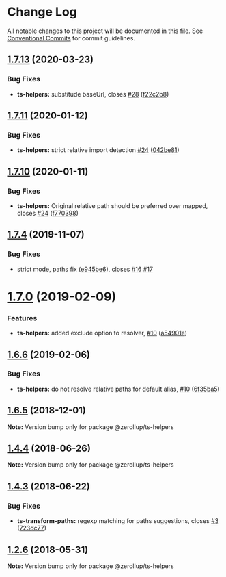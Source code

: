 # Change Log

All notable changes to this project will be documented in this file.
See [Conventional Commits](https://conventionalcommits.org) for commit guidelines.

## [1.7.13](https://github.com/zerkalica/zerollup/compare/v1.7.12...v1.7.13) (2020-03-23)


### Bug Fixes

* **ts-helpers:** substitude baseUrl, closes [#28](https://github.com/zerkalica/zerollup/issues/28) ([f22c2b8](https://github.com/zerkalica/zerollup/commit/f22c2b8bbe650c9ac19132f61fb8e631fc2719e3))





## [1.7.11](https://github.com/zerkalica/zerollup/compare/v1.7.10...v1.7.11) (2020-01-12)


### Bug Fixes

* **ts-helpers:** strict relative import detection [#24](https://github.com/zerkalica/zerollup/issues/24) ([042be81](https://github.com/zerkalica/zerollup/commit/042be810199205a610e69156948c74785cb4a5f2))





## [1.7.10](https://github.com/zerkalica/zerollup/compare/v1.7.9...v1.7.10) (2020-01-11)


### Bug Fixes

* **ts-helpers:** Original relative path should be preferred over mapped, closes [#24](https://github.com/zerkalica/zerollup/issues/24) ([f770398](https://github.com/zerkalica/zerollup/commit/f770398cba977c44bcda2841f4a3ba984deab7b0))





## [1.7.4](https://github.com/zerkalica/zerollup/compare/v1.7.3...v1.7.4) (2019-11-07)


### Bug Fixes

* strict mode, paths fix ([e945be6](https://github.com/zerkalica/zerollup/commit/e945be66862191e5ae164ed6ba275c6d1f47832d)), closes [#16](https://github.com/zerkalica/zerollup/issues/16) [#17](https://github.com/zerkalica/zerollup/issues/17)





# [1.7.0](https://github.com/zerkalica/zerollup/compare/v1.6.6...v1.7.0) (2019-02-09)


### Features

* **ts-helpers:** added exclude option to resolver, [#10](https://github.com/zerkalica/zerollup/issues/10) ([a54901e](https://github.com/zerkalica/zerollup/commit/a54901e))





## [1.6.6](https://github.com/zerkalica/zerollup/compare/v1.6.5...v1.6.6) (2019-02-06)


### Bug Fixes

* **ts-helpers:** do not resolve relative paths for default alias, [#10](https://github.com/zerkalica/zerollup/issues/10) ([6f35ba5](https://github.com/zerkalica/zerollup/commit/6f35ba5))





## [1.6.5](https://github.com/zerkalica/zerollup/compare/v1.6.4...v1.6.5) (2018-12-01)

**Note:** Version bump only for package @zerollup/ts-helpers





<a name="1.4.4"></a>
## [1.4.4](https://github.com/zerkalica/zerollup/compare/v1.4.3...v1.4.4) (2018-06-26)




**Note:** Version bump only for package @zerollup/ts-helpers

<a name="1.4.3"></a>
## [1.4.3](https://github.com/zerkalica/zerollup/compare/v1.4.2...v1.4.3) (2018-06-22)


### Bug Fixes

* **ts-transform-paths:** regexp matching for paths suggestions, closes [#3](https://github.com/zerkalica/zerollup/issues/3) ([723dc77](https://github.com/zerkalica/zerollup/commit/723dc77))




<a name="1.2.6"></a>
## [1.2.6](https://github.com/zerkalica/zerollup/compare/v1.2.5...v1.2.6) (2018-05-31)




**Note:** Version bump only for package @zerollup/ts-helpers
